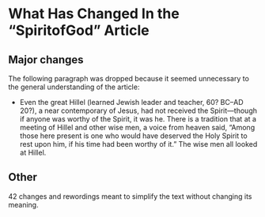 # What Has Changed In the “SpiritofGod” Article

## Major changes
The following paragraph was dropped because it seemed unnecessary to the general understanding of the article:
- Even the great Hillel (learned Jewish leader and teacher, 60? BC–AD 20?), a near contemporary of Jesus, had not received the Spirit—though if anyone was worthy of the Spirit, it was he. There is a tradition that at a meeting of Hillel and other wise men, a voice from heaven said, “Among those here present is one who would have deserved the Holy Spirit to rest upon him, if his time had been worthy of it.” The wise men all looked at Hillel.

## Other
42 changes and rewordings meant to simplify the text without changing its meaning.

